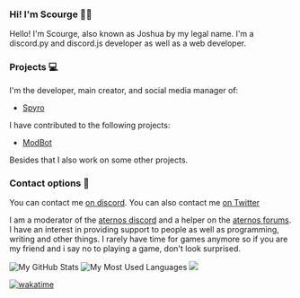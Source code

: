 ### Hi! I'm Scourge 👋🏻
Hello! I'm Scourge, also known as Joshua by my legal name.
I'm a discord.py and discord.js developer as well as a web developer.

### Projects 💻
I'm the developer, main creator, 
and social media manager of:

- [Spyro](https://github.com/BluewyDev/Spyro)

I have contributed to the following projects:

- [ModBot](https://github.com/aternosorg/Modbot)

Besides that I also work on some other projects.

### Contact options 📳
You can contact me [on discord](https://discord.com/users/843866750131109909). 
You can also contact me [on Twitter](https://Twitter.com/profile/ZoniqHedgehog)
<!--
![Bluewy's discord status](https://nocache.advaith.workers.dev/?url=https://img.shields.io/endpoint?url=https://dev.discordprofiles.me/api/badge/status/698080201158033409)
![Playing](https://nocache.advaith.workers.dev/?url=https://img.shields.io/endpoint?url=https://dev.discordprofiles.me/api/badge/playing/698080201158033409)
![vscode](https://nocache.advaith.workers.dev/?url=https://img.shields.io/endpoint?url=https://dev.discordprofiles.me/api/badge/vscode/698080201158033409)
![Spotify](https://nocache.advaith.workers.dev/?url=https://img.shields.io/endpoint?url=https://dev.discordprofiles.me/api/badge/spotify/698080201158033409)
-->

I am a moderator of the [aternos discord](https://chat.aternos.org) and a helper on the [aternos forums](https://board.aternos.org). I have an interest in providing support to people as well as programming, writing and other things. I rarely have time for games anymore so if you are my friend and i say no to playing a game, don't look surprised.

![My GitHub Stats](https://github-readme-stats.vercel.app/api?username=ScourgeTheHedgehog&show_icons=true&theme=tokyonight&hide_border=true)
![My Most Used Languages](https://github-readme-stats.vercel.app/api/top-langs/?username=ScourgeTheHedgehog&theme=tokyonight&hide_border=true)
![](https://github.com/ScourgeTheHedgehog/github-stats/blob/master/generated/overview.svg)

[![wakatime](https://wakatime.com/badge/user/d52b1622-edc5-41bf-860e-61df4e51e8d7.svg)](https://wakatime.com/@d52b1622-edc5-41bf-860e-61df4e51e8d7)
